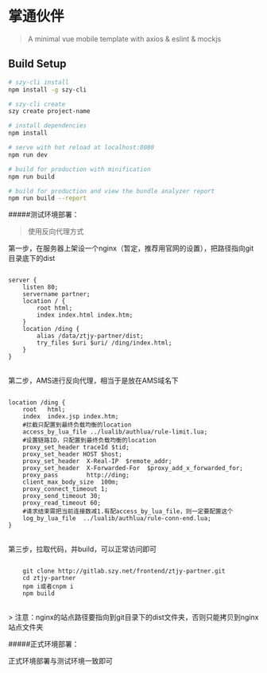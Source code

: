 # 掌通伙伴

> A minimal vue mobile template with axios & eslint & mockjs

## Build Setup

``` bash
# szy-cli install
npm install -g szy-cli

# szy-cli create
szy create project-name

# install dependencies
npm install

# serve with hot reload at localhost:8080
npm run dev

# build for production with minification
npm run build

# build for production and view the bundle analyzer report
npm run build --report
```

#####测试环境部署：

> 使用反向代理方式
<p>第一步，在服务器上架设一个nginx（暂定，推荐用官网的设置），把路径指向git目录底下的dist</p>
<pre>
<code>
server {
    listen 80;
    servername partner;
    location / {
        root html;
        index index.html index.htm;
    }
    location /ding {
        alias /data/ztjy-partner/dist;
        try_files $uri $uri/ /ding/index.html;
    }
}
</code>
</pre>
<p>第二步，AMS进行反向代理，相当于是放在AMS域名下</p>
<pre>
<code>
location /ding {
    root   html;
    index  index.jsp index.htm;
    #拦截只配置到最终负载均衡的location
    access_by_lua_file ../lualib/authlua/rule-limit.lua;
    #设置链路ID，只配置到最终负载均衡的location
    proxy_set_header traceId $tid;
    proxy_set_header HOST $host;
    proxy_set_header  X-Real-IP  $remote_addr;
    proxy_set_header  X-Forwarded-For  $proxy_add_x_forwarded_for;
    proxy_pass        http://ding;
    client_max_body_size  100m;
    proxy_connect_timeout 1;
    proxy_send_timeout 30;
    proxy_read_timeout 60;
    #请求结束需把当前连接数减1.有配access_by_lua_file，则一定要配置这个
    log_by_lua_file  ../lualib/authlua/rule-conn-end.lua;
}
</code>
</pre>
<p>第三步，拉取代码，并build，可以正常访问即可</p>
<pre>
<code>
	git clone http://gitlab.szy.net/frontend/ztjy-partner.git
	cd ztjy-partner
	npm i或者cnpm i
	npm build
</code>
</pre>
> 注意：nginx的站点路径要指向到git目录下的dist文件夹，否则只能拷贝到nginx站点文件夹


#####正式环境部署：

正式环境部署与测试环境一致即可